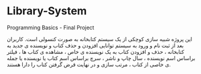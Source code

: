 # Library-System
Programming Basics - Final Project 

این پروژه شبیه سازی کوچکی از یک سیستم کتابخانه به صورت کنسولی است. کاربران بعد از ثبت نام و ورود به سیستم توانایی افزودن و حذف کتاب و نویسنده ی جدید به کتابخانه ، حذف و افزودن کتاب به یک نویسنده ی خاص ، مشاهده ی کتاب ها ، فیلتر براساس اسم نویسنده ، سال چاپ و ناشر ، سرچ براساس اسم کتاب یا نویسنده یا جمله ی خاصی از کتاب ، مرتب سازی و در نهایت قرض گرفتن کتاب را دارا هستند.
